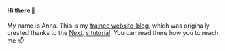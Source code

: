 #### Hi there 👋  
My name is Anna. This is my [trainee website-blog](https://nextjs-blog-aniaivanova.vercel.app), which was originally created thanks to the [Next.js tutorial](https://nextjs.org/learn). You can read there how you to reach me 📫



<!--
**AniaIvanova/AniaIvanova** is a ✨ _special_ ✨ repository because its `README.md` (this file) appears on your GitHub profile.

Here are some ideas to get you started:

- 🔭 I’m currently working on ...
- 🌱 I’m currently learning ...
- 👯 I’m looking to collaborate on ...
- 🤔 I’m looking for help with ...
- 💬 Ask me about ...
- 📫 How to reach me: ...
- 😄 Pronouns: ...
- ⚡ Fun fact: ...
-->
